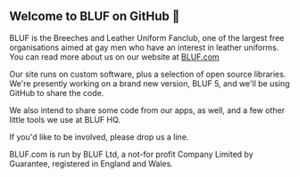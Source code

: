 ## Welcome to BLUF on GitHub 👋

BLUF is the Breeches and Leather Uniform Fanclub, one of the largest free organisations aimed at gay men who have an interest in leather uniforms.
You can read more about us on our website at [BLUF.com](https://bluf.com)

Our site runs on custom software, plus a selection of open source libraries. We're presently working on a brand new version, BLUF 5, and we'll
be using GitHub to share the code.

We also intend to share some code from our apps, as well, and a few other little tools we use at BLUF HQ.

If you'd like to be involved, please drop us a line.

BLUF.com is run by BLUF Ltd, a not-for profit Company Limited by Guarantee, registered in England and Wales.
<!--

**Here are some ideas to get you started:**

🙋‍♀️ A short introduction - what is your organization all about?
🌈 Contribution guidelines - how can the community get involved?
👩‍💻 Useful resources - where can the community find your docs? Is there anything else the community should know?
🍿 Fun facts - what does your team eat for breakfast?
🧙 Remember, you can do mighty things with the power of [Markdown](https://docs.github.com/github/writing-on-github/getting-started-with-writing-and-formatting-on-github/basic-writing-and-formatting-syntax)
-->
